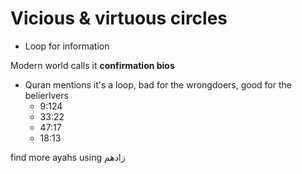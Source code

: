 # Vicious & virtuous circles

- Loop for information

Modern world calls it **confirmation bios**

- Quran mentions it's a loop, bad for the wrongdoers, good for the belierlvers
  - 9:124
  - 33:22
  - 47:17
  - 18:13

find more ayahs using زادهم
